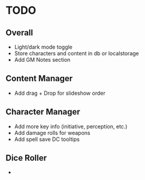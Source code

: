 # TODO

## Overall
- Light/dark mode toggle
- Store characters and content in db or localstorage
- Add GM Notes section

## Content Manager
- Add drag + Drop for slideshow order

## Character Manager
- Add more key info (initiative, perception, etc.)
- Add damage rolls for weapons
- Add spell save DC tooltips

## Dice Roller
- 